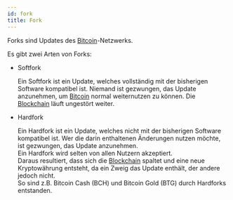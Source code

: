 ```yaml
---
id: fork
title: Fork
---
```


Forks sind Updates des [Bitcoin](../b/bitcoin)-Netzwerks.

Es gibt zwei Arten von Forks:

- Softfork

  Ein Softfork ist ein Update, welches vollständig mit der bisherigen Software kompatibel ist. Niemand ist gezwungen, das Update anzunehmen, um [Bitcoin](../b/bitcoin) normal weiternutzen zu können. Die [Blockchain](../b/blockchain) läuft ungestört weiter.

- Hardfork

  Ein Hardfork ist ein Update, welches nicht mit der bisherigen Software kompatibel ist. Wer die darin enthaltenen Änderungen nutzen möchte, ist gezwungen, das Update anzunehmen.  
  Ein Hardfork wird selten von allen Nutzern akzeptiert.  
  Daraus resultiert, dass sich die [Blockchain](../b/blockchain) spaltet und eine neue Kryptowährung entsteht, da ein Zweig das Update enthält, der andere jedoch nicht.  
  So sind z.B. Bitcoin Cash (BCH) und Bitcoin Gold (BTG) durch Hardforks entstanden.
